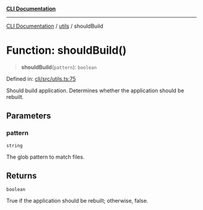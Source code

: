 [**CLI Documentation**](../../README.md)

***

[CLI Documentation](../../README.md) / [utils](../README.md) / shouldBuild

# Function: shouldBuild()

> **shouldBuild**(`pattern`): `boolean`

Defined in: [cli/src/utils.ts:75](https://github.com/stonemjs/cli/blob/83156d7f07cad6e0545ad29ba32878fdd248ede2/src/utils.ts#L75)

Should build application.
Determines whether the application should be rebuilt.

## Parameters

### pattern

`string`

The glob pattern to match files.

## Returns

`boolean`

True if the application should be rebuilt; otherwise, false.
